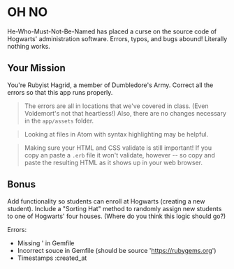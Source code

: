 # OH NO

He-Who-Must-Not-Be-Named has placed a curse on the source code of Hogwarts' administration software. Errors, typos, and bugs abound! Literally nothing works.

## Your Mission

You're Rubyist Hagrid, a member of Dumbledore's Army. Correct all the errors so that this app runs properly.

> The errors are all in locations that we've covered in class. (Even Voldemort's not that heartless!) Also, there are no changes necessary in the `app/assets` folder.

> Looking at files in Atom with syntax highlighting may be helpful.

> Making sure your HTML and CSS validate is still important! If you copy an paste a `.erb` file it won't validate, however -- so copy and paste the resulting HTML as it shows up in your web browser.

## Bonus

Add functionality so students can enroll at Hogwarts (creating a new student). Include a "Sorting Hat" method to randomly assign new students to one of Hogwarts' four houses. (Where do you think this logic should go?)

Errors:
+ Missing ' in Gemfile
+ Incorrect souce in Gemfile (should be source 'https://rubygems.org')
+ Timestamps :created_at
